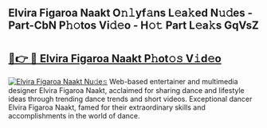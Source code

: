 ## Elvira Figaroa Naakt O𝚗𝚕yf𝚊ns L𝚎a𝚔ed N𝚞𝚍es - Part-CbN P𝚑𝚘tos Vi𝚍𝚎o - H𝚘𝚝 Part L𝚎a𝚔s GqVsZ

# <h2><a href="http://kf7n8v.oniu.top/?m=Elvira+Figaroa+Naakt">🔗👉 🔴 Elvira Figaroa Naakt P𝚑ot𝚘𝚜 V𝚒d𝚎o</a></h2>

[![Elvira Figaroa Naakt Nu𝚍e𝚜](https://i.imgur.com/0qMVB7G.gif)](http://kf7n8v.oniu.top/?m=Elvira+Figaroa+Naakt)
Web-based entertainer and multimedia designer Elvira Figaroa Naakt, acclaimed for sharing dance and lifestyle ideas through trending dance trends and short videos. Exceptional dancer Elvira Figaroa Naakt, famed for their extraordinary skills and accomplishments in the world of dance.  
